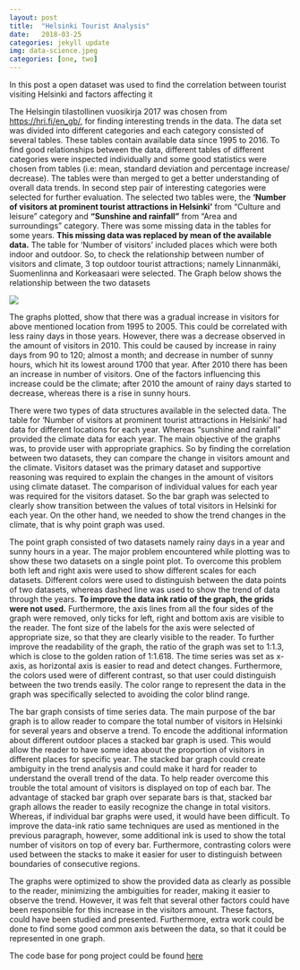 ```yaml
---
layout: post
title:  "Helsinki Tourist Analysis"
date:   2018-03-25
categories: jekyll update
img: data-science.jpeg
categories: [one, two]
---
```

In this post a open dataset was used to find the correlation between tourist visiting Helsinki and factors affecting it

The Helsingin tilastollinen vuosikirja 2017 was chosen from https://hri.fi/en_gb/, for finding interesting trends in the data. The data set was divided into different categories and each category consisted of several tables. These tables contain available data since 1995 to 2016. To find good relationships between the data, different tables of different categories were inspected individually and some good statistics were chosen from tables (i.e: mean, standard deviation and percentage increase/ decrease). The tables were than merged to get a better understanding of overall data trends. In second step pair of interesting categories were selected for further evaluation. The selected two tables were, the **‘Number of visitors at prominent tourist attractions in Helsinki’** from “Culture and leisure” category and **“Sunshine and rainfall”** from “Area and surroundings” category. There was some missing data in the tables for some years. **This missing data was replaced by mean of the available data.** The table for ‘Number of visitors’ included places which were both indoor and outdoor. So, to check the relationship between number of visitors and climate, 3 top outdoor tourist attractions; namely Linnanmäki, Suomenlinna and Korkeasaari were selected.
The Graph below shows the relationship between the two datasets

![ ]({{site.baseurl}}/images/tourist-analysis.png)
 
The graphs plotted, show that there was a gradual increase in visitors for above mentioned location from 1995 to 2005. This could be correlated with less rainy days in those years. However, there was a decrease observed in the amount of visitors in 2010. This could be caused by increase in rainy days from 90 to 120; almost a month; and decrease in number of sunny hours, which hit its lowest around 1700 that year. After 2010 there has been an increase in number of visitors. One of the factors influencing this increase could be the climate; after 2010 the amount of rainy days started to decrease, whereas there is a rise in sunny hours.

There were two types of data structures available in the selected data. The table for ‘Number of visitors at prominent tourist attractions in Helsinki’ had data for different locations for each year. Whereas “sunshine and rainfall” provided the climate data for each year. The main objective of the graphs was, to provide user with appropriate graphics. So by finding the correlation between two datasets, they can compare the change in visitors amount and the climate. Visitors dataset was the primary dataset and supportive reasoning was required to explain the changes in the amount of visitors using climate dataset. The comparison of individual values for each year was required for the visitors dataset. So the bar graph was selected to clearly show  transition between the values of total visitors in Helsinki for each year. On the other hand, we needed to show the trend changes in the climate, that is why point graph was used.



The point graph consisted of two datasets namely rainy days in a year and sunny hours in a year. The major problem encountered while plotting was to show these two datasets on a single point plot. To overcome this problem both left and right axis were used to show different scales for each datasets. Different colors were used to distinguish between the data points of two datasets, whereas dashed line was used to show the trend of data through the years. **To improve the data ink ratio of the graph, the grids were not used.** Furthermore, the axis lines from all the four sides of the graph were removed, only ticks for left, right and bottom axis are visible to the reader. The font size of the labels for the axis were selected of appropriate size, so that they are clearly visible to the reader. To further improve the readability of the graph, the ratio of the graph was set to 1:1.3, which is close to the golden ration of 1:1.618. The time series was set as x-axis, as horizontal axis is easier to read and detect changes. Furthermore, the colors used were of different contrast, so that user could distinguish between the two trends easily. The color range to represent the data in the graph was specifically selected to avoiding the color blind range.


The bar graph consists of time series data. The main purpose of the bar graph is to allow reader to compare the total number of visitors in Helsinki for several years and observe a trend. To encode the additional information about different outdoor places a stacked bar graph is used. This would allow the reader to have some idea about the proportion of visitors in different places for specific year. The stacked bar graph could create ambiguity in the trend analysis and could make it hard for reader to understand the overall trend of the data. To help reader overcome this trouble the total amount of visitors is displayed on top of each bar. The advantage of stacked bar graph over separate bars is that, stacked bar graph allows the reader to easily recognize the change in total visitors. Whereas, if individual bar graphs were used, it would have been difficult. To improve the data-ink ratio same techniques are used as mentioned in the previous paragraph, however, some additional ink is used to show the total number of visitors on top of every bar. Furthermore, contrasting colors were used between the stacks to make it easier for user to distinguish between boundaries of consecutive regions. 


The graphs were optimized to show the provided data as clearly as possible to the reader, minimizing the ambiguities for reader, making it easier to observe the trend. However, it was felt that several other factors could have been responsible for this increase in the visitors amount. These factors, could have been studied and presented. Furthermore, extra work could be done to find some good common axis between the data, so that it could be represented in one graph.

The code base for pong project could be found [here](https://github.com/dani1793/Machine-Learning-Projects/blob/master/Information%20Visualization/trends-in-open-source-dataset.ipynb)